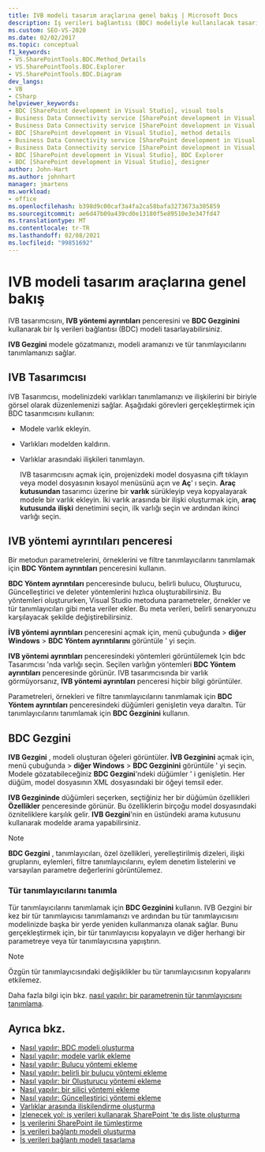 ```yaml
---
title: IVB modeli tasarım araçlarına genel bakış | Microsoft Docs
description: Iş verileri bağlantısı (BDC) modeliyle kullanılacak tasarım araçlarına genel bakış konusunu okuyun. IVB Tasarımcısı, BDC Yöntem ayrıntıları penceresi ve BDC Gezgini hakkında bilgi edinin.
ms.custom: SEO-VS-2020
ms.date: 02/02/2017
ms.topic: conceptual
f1_keywords:
- VS.SharePointTools.BDC.Method_Details
- VS.SharePointTools.BDC.Explorer
- VS.SharePointTools.BDC.Diagram
dev_langs:
- VB
- CSharp
helpviewer_keywords:
- BDC [SharePoint development in Visual Studio], visual tools
- Business Data Connectivity service [SharePoint development in Visual Studio], visual tools
- Business Data Connectivity service [SharePoint development in Visual Studio], BDC Explorer
- BDC [SharePoint development in Visual Studio], method details
- Business Data Connectivity service [SharePoint development in Visual Studio], designer
- Business Data Connectivity service [SharePoint development in Visual Studio], method details
- BDC [SharePoint development in Visual Studio], BDC Explorer
- BDC [SharePoint development in Visual Studio], designer
author: John-Hart
ms.author: johnhart
manager: jmartens
ms.workload:
- office
ms.openlocfilehash: b398d9c00caf3a4fa2ca58bafa3273673a305859
ms.sourcegitcommit: ae6d47b09a439cd0e13180f5e89510e3e347fd47
ms.translationtype: MT
ms.contentlocale: tr-TR
ms.lasthandoff: 02/08/2021
ms.locfileid: "99851692"
---
```

# <a name="bdc-model-design-tools-overview"></a>IVB modeli tasarım araçlarına genel bakış
  IVB tasarımcısını, **IVB yöntemi ayrıntıları** penceresini ve **BDC Gezginini** kullanarak bir Iş verileri bağlantısı (BDC) modeli tasarlayabilirsiniz.

 **IVB Gezgini** modele gözatmanızı, modeli aramanızı ve tür tanımlayıcılarını tanımlamanızı sağlar.

## <a name="bdc-designer"></a>IVB Tasarımcısı
 IVB Tasarımcısı, modelinizdeki varlıkları tanımlamanızı ve ilişkilerini bir biriyle görsel olarak düzenlemenizi sağlar. Aşağıdaki görevleri gerçekleştirmek için BDC tasarımcısını kullanın:

- Modele varlık ekleyin.

- Varlıkları modelden kaldırın.

- Varlıklar arasındaki ilişkileri tanımlayın.

  IVB tasarımcısını açmak için, projenizdeki model dosyasına çift tıklayın veya model dosyasının kısayol menüsünü açın ve **Aç**' ı seçin. **Araç kutusundan** tasarımcı üzerine bir **varlık** sürükleyip veya kopyalayarak modele bir varlık ekleyin. İki varlık arasında bir ilişki oluşturmak için, **araç kutusunda** **ilişki** denetimini seçin, ilk varlığı seçin ve ardından ikinci varlığı seçin.

## <a name="bdc-method-details-window"></a>IVB yöntemi ayrıntıları penceresi
 Bir metodun parametrelerini, örneklerini ve filtre tanımlayıcılarını tanımlamak için **BDC Yöntem ayrıntıları** penceresini kullanın.

 **BDC Yöntem ayrıntıları** penceresinde bulucu, belirli bulucu, Oluşturucu, Güncelleştirici ve deleter yöntemlerini hızlıca oluşturabilirsiniz. Bu yöntemleri oluştururken, Visual Studio metoduna parametreler, örnekler ve tür tanımlayıcıları gibi meta veriler ekler. Bu meta verileri, belirli senaryonuzu karşılayacak şekilde değiştirebilirsiniz.

 **İVB yöntemi ayrıntıları** penceresini açmak için, menü çubuğunda   >  **diğer Windows**  >  **BDC Yöntem ayrıntılarını** görüntüle ' yi seçin.

 **IVB yöntemi ayrıntıları** penceresindeki yöntemleri görüntülemek Için bdc Tasarımcısı 'nda varlığı seçin. Seçilen varlığın yöntemleri **BDC Yöntem ayrıntıları** penceresinde görünür. IVB tasarımcısında bir varlık görmüyorsanız, **IVB yöntemi ayrıntıları** penceresi hiçbir bilgi görüntüler.

 Parametreleri, örnekleri ve filtre tanımlayıcılarını tanımlamak için **BDC Yöntem ayrıntıları** penceresindeki düğümleri genişletin veya daraltın. Tür tanımlayıcılarını tanımlamak için **BDC Gezginini** kullanın.

## <a name="bdc-explorer"></a>BDC Gezgini
 **IVB Gezgini** , modeli oluşturan öğeleri görüntüler. **İVB Gezginini** açmak için, menü çubuğunda   >  **diğer Windows**  >  **BDC Gezginini** görüntüle ' yi seçin. Modele gözatabileceğiniz **BDC Gezgini**'ndeki düğümler ' i genişletin. Her düğüm, model dosyasının XML dosyasındaki bir öğeyi temsil eder.

 **IVB Gezgininde** düğümleri seçerken, seçtiğiniz her bir düğümün özellikleri **Özellikler** penceresinde görünür. Bu özelliklerin birçoğu model dosyasındaki özniteliklere karşılık gelir. **IVB Gezgini**'nin en üstündeki arama kutusunu kullanarak modelde arama yapabilirsiniz.

> [!NOTE]
> **BDC Gezgini** , tanımlayıcıları, özel özellikleri, yerelleştirilmiş dizeleri, ilişki gruplarını, eylemleri, filtre tanımlayıcılarını, eylem denetim listelerini ve varsayılan parametre değerlerini görüntülemez.

### <a name="define-type-descriptors"></a>Tür tanımlayıcılarını tanımla
 Tür tanımlayıcılarını tanımlamak için **BDC Gezginini** kullanın. IVB Gezgini bir kez bir tür tanımlayıcısı tanımlamanızı ve ardından bu tür tanımlayıcısını modelinizde başka bir yerde yeniden kullanmanıza olanak sağlar. Bunu gerçekleştirmek için, bir tür tanımlayıcısı kopyalayın ve diğer herhangi bir parametreye veya tür tanımlayıcısına yapıştırın.

> [!NOTE]
> Özgün tür tanımlayıcısındaki değişiklikler bu tür tanımlayıcısının kopyalarını etkilemez.

 Daha fazla bilgi için bkz. [nasıl yapılır: bir parametrenin tür tanımlayıcısını tanımlama](../sharepoint/how-to-define-the-type-descriptor-of-a-parameter.md).

## <a name="see-also"></a>Ayrıca bkz.
- [Nasıl yapılır: BDC modeli oluşturma](../sharepoint/how-to-create-a-bdc-model.md)
- [Nasıl yapılır: modele varlık ekleme](../sharepoint/how-to-add-an-entity-to-a-model.md)
- [Nasıl yapılır: Bulucu yöntemi ekleme](../sharepoint/how-to-add-a-finder-method.md)
- [Nasıl yapılır: belirli bir bulucu yöntemi ekleme](../sharepoint/how-to-add-a-specific-finder-method.md)
- [Nasıl yapılır: bir Oluşturucu yöntemi ekleme](../sharepoint/how-to-add-a-creator-method.md)
- [Nasıl yapılır: bir silici yöntemi ekleme](../sharepoint/how-to-add-a-deleter-method.md)
- [Nasıl yapılır: Güncelleştirici yöntemi ekleme](../sharepoint/how-to-add-an-updater-method.md)
- [Varlıklar arasında ilişkilendirme oluşturma](../sharepoint/creating-an-association-between-entities.md)
- [İzlenecek yol: iş verileri kullanarak SharePoint 'te dış liste oluşturma](../sharepoint/walkthrough-creating-an-external-list-in-sharepoint-by-using-business-data.md)
- [İş verilerini SharePoint ile tümleştirme](../sharepoint/integrating-business-data-into-sharepoint.md)
- [İş verileri bağlantı modeli oluşturma](../sharepoint/creating-a-business-data-connectivity-model.md)
- [İş verileri bağlantı modeli tasarlama](../sharepoint/designing-a-business-data-connectivity-model.md)
